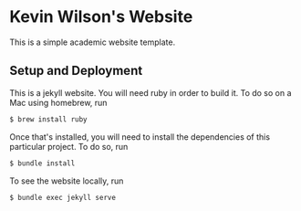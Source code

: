 # Kevin Wilson's Website

This is a simple academic website template.

## Setup and Deployment

This is a jekyll website. You will need ruby in order to build it.
To do so on a Mac using homebrew, run

```bash
$ brew install ruby
```

Once that's installed, you will need to install the dependencies of this
particular project. To do so, run

```bash
$ bundle install
```

To see the website locally, run

```bash
$ bundle exec jekyll serve
```
